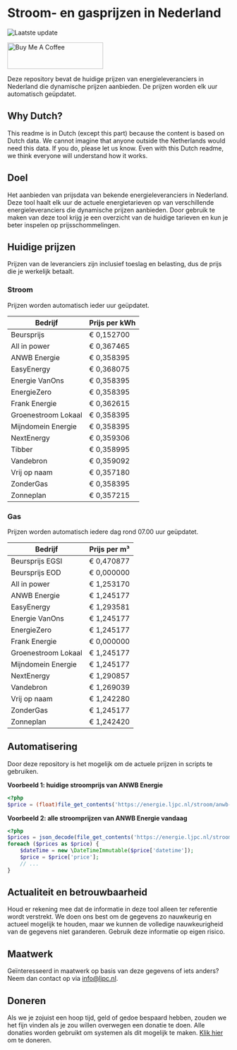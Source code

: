 # Stroom- en gasprijzen in Nederland

![Laatste update](https://img.shields.io/badge/laatste%20update-2023--10--27%2009%3A00%20CET-brightgreen)

<a href="https://www.buymeacoffee.com/Lars-" target="_blank"><img src="https://cdn.buymeacoffee.com/buttons/v2/default-orange.png" alt="Buy Me A Coffee" height="60" style="height: 60px !important;width: 217px !important;" ></a>

Deze repository bevat de huidige prijzen van energieleveranciers in Nederland die dynamische prijzen aanbieden. De prijzen worden elk uur automatisch geüpdatet.

## Why Dutch?

This readme is in Dutch (except this part) because the content is based on Dutch data. We cannot imagine that anyone outside the Netherlands would need this data. If you do, please let us know. Even with this Dutch readme, we think
everyone will understand how it works.

## Doel

Het aanbieden van prijsdata van bekende energieleveranciers in Nederland. Deze tool haalt elk uur de actuele energietarieven op van verschillende energieleveranciers die dynamische prijzen aanbieden. Door gebruik te maken van deze tool
krijg je een overzicht van de huidige tarieven en kun je beter inspelen op prijsschommelingen.

## Huidige prijzen

Prijzen van de leveranciers zijn inclusief toeslag en belasting, dus de prijs die je werkelijk betaalt.

### Stroom

Prijzen worden automatisch ieder uur geüpdatet.

 Bedrijf | Prijs per kWh 
---------|---------------
Beursprijs | € 0,152700
All in power | € 0,367465
ANWB Energie | € 0,358395
EasyEnergy | € 0,368075
Energie VanOns | € 0,358395
EnergieZero | € 0,358395
Frank Energie | € 0,362615
Groenestroom Lokaal | € 0,358395
Mijndomein Energie | € 0,358395
NextEnergy | € 0,359306
Tibber | € 0,358995
Vandebron | € 0,359092
Vrij op naam | € 0,357180
ZonderGas | € 0,358395
Zonneplan | € 0,357215


### Gas

Prijzen worden automatisch iedere dag rond 07.00 uur geüpdatet.

 Bedrijf | Prijs per m³ 
---------|--------------
Beursprijs EGSI | € 0,470877
Beursprijs EOD | € 0,000000
All in power | € 1,253170
ANWB Energie | € 1,245177
EasyEnergy | € 1,293581
Energie VanOns | € 1,245177
EnergieZero | € 1,245177
Frank Energie | € 0,000000
Groenestroom Lokaal | € 1,245177
Mijndomein Energie | € 1,245177
NextEnergy | € 1,290857
Vandebron | € 1,269039
Vrij op naam | € 1,242280
ZonderGas | € 1,245177
Zonneplan | € 1,242420


## Automatisering

Door deze repository is het mogelijk om de actuele prijzen in scripts te gebruiken.

**Voorbeeld 1: huidige stroomprijs van ANWB Energie**

```php
<?php
$price = (float)file_get_contents('https://energie.ljpc.nl/stroom/anwb-energie-nu.txt');

```

**Voorbeeld 2: alle stroomprijzen van ANWB Energie vandaag**

```php
<?php
$prices = json_decode(file_get_contents('https://energie.ljpc.nl/stroom/all-in-power-vandaag.json'),true);
foreach ($prices as $price) {
    $dateTime = new \DateTimeImmutable($price['datetime']);
    $price = $price['price'];
    // ...
}
```

## Actualiteit en betrouwbaarheid

Houd er rekening mee dat de informatie in deze tool alleen ter referentie wordt verstrekt. We doen ons best om de gegevens zo nauwkeurig en actueel mogelijk te houden, maar we kunnen de volledige nauwkeurigheid van de gegevens niet
garanderen. Gebruik deze informatie op eigen risico.

## Maatwerk

Geïnteresseerd in maatwerk op basis van deze gegevens of iets anders? Neem dan contact op
via [info@ljpc.nl](mailto:info@ljpc.nl?subject=Energie%20prijzen).

## Doneren

Als we je zojuist een hoop tijd, geld of gedoe bespaard hebben, zouden we het fijn vinden als je zou willen overwegen een
donatie te doen. Alle donaties worden gebruikt om systemen als dit mogelijk te
maken. [Klik hier](https://www.buymeacoffee.com/Lars-) om te doneren.
